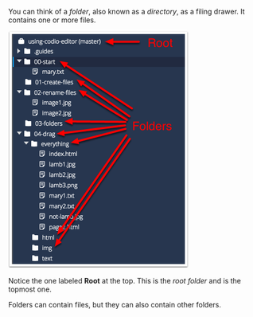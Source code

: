 You can think of a *folder*, also known as a *directory*, as a filing drawer. It contains one or more files.

![](.guides/img/folders.png)

Notice the one labeled **Root** at the top. This is the *root folder* and is the topmost one. 

Folders can contain files, but they can also contain other folders.